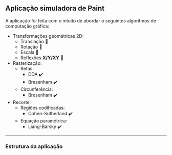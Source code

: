 ## Aplicação simuladora de Paint

A aplicação foi feita com o intuito de abordar o seguintes algoritmos de computação gráfica:

- Transformações geométricas 2D:
    - Translação 🔄
    - Rotação 🔄
    - Escala 🔄
    - Reflexões **X/Y/XY** 🔄
- Rasterização:
    - Retas:
        - DDA ✔️
        - Bresenham ✔️
    - Circunferência:
        - Bresenham ✔️
- Recorte:
    - Regiões codificadas:
        - Cohen-Sutherland ✔️
    - Equação paramétrica:
        - Liang-Barsky ✔️
------
### Estrutura da aplicação